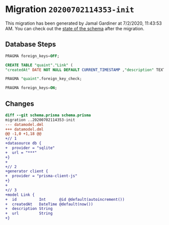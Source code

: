 # Migration `20200702114353-init`

This migration has been generated by Jamal Gardiner at 7/2/2020, 11:43:53 AM.
You can check out the [state of the schema](./schema.prisma) after the migration.

## Database Steps

```sql
PRAGMA foreign_keys=OFF;

CREATE TABLE "quaint"."Link" (
"createdAt" DATE NOT NULL DEFAULT CURRENT_TIMESTAMP ,"description" TEXT NOT NULL  ,"id" INTEGER NOT NULL  PRIMARY KEY AUTOINCREMENT,"url" TEXT NOT NULL  )

PRAGMA "quaint".foreign_key_check;

PRAGMA foreign_keys=ON;
```

## Changes

```diff
diff --git schema.prisma schema.prisma
migration ..20200702114353-init
--- datamodel.dml
+++ datamodel.dml
@@ -1,0 +1,18 @@
+// 1
+datasource db {
+  provider = "sqlite" 
+  url = "***"
+}
+
+// 2
+generator client {
+  provider = "prisma-client-js"
+}
+
+// 3
+model Link {
+  id          Int      @id @default(autoincrement())
+  createdAt   DateTime @default(now())
+  description String
+  url         String
+}
```



